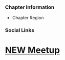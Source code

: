 ### Chapter Information
* Chapter Region

### Social Links
# [NEW Meetup](https://www.meetup.com/owasp-cluj-napoca-chapter/)
